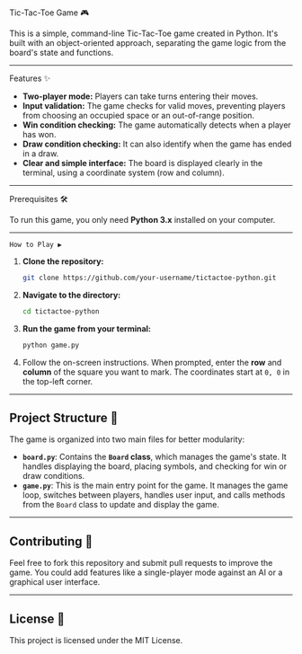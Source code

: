 Tic-Tac-Toe Game 🎮

This is a simple, command-line Tic-Tac-Toe game created in Python. It's built with an object-oriented approach, separating the game logic from the board's state and functions.

-----

  Features ✨

  * **Two-player mode:** Players can take turns entering their moves.
  * **Input validation:** The game checks for valid moves, preventing players from choosing an occupied space or an out-of-range position.
  * **Win condition checking:** The game automatically detects when a player has won.
  * **Draw condition checking:** It can also identify when the game has ended in a draw.
  * **Clear and simple interface:** The board is displayed clearly in the terminal, using a coordinate system (row and column).

-----

   Prerequisites 🛠️

To run this game, you only need **Python 3.x** installed on your computer.

-----
   
    How to Play ▶️

1.  **Clone the repository:**
    ```bash
    git clone https://github.com/your-username/tictactoe-python.git
    ```
2.  **Navigate to the directory:**
    ```bash
    cd tictactoe-python
    ```
3.  **Run the game from your terminal:**
    ```bash
    python game.py
    ```
4.  Follow the on-screen instructions. When prompted, enter the **row** and **column** of the square you want to mark. The coordinates start at `0, 0` in the top-left corner.

-----

## Project Structure 📁

The game is organized into two main files for better modularity:

  * **`board.py`**: Contains the **`Board` class**, which manages the game's state. It handles displaying the board, placing symbols, and checking for win or draw conditions.
  * **`game.py`**: This is the main entry point for the game. It manages the game loop, switches between players, handles user input, and calls methods from the `Board` class to update and display the game.

-----

## Contributing 🤝

Feel free to fork this repository and submit pull requests to improve the game. You could add features like a single-player mode against an AI or a graphical user interface.

-----

## License 📜

This project is licensed under the MIT License.
